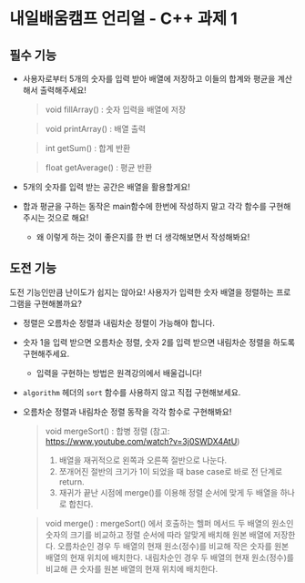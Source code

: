 # 내일배움캠프 언리얼 - C++ 과제 1
## 필수 기능
- 사용자로부터 5개의 숫자를 입력 받아 배열에 저장하고 이들의 합계와 평균을 계산해서 출력해주세요!
  > void fillArray() : 숫자 입력을 배열에 저장
  
  > void printArray() : 배열 출력
   
  > int getSum() : 합계 반환
  
  > float getAverage() : 평균 반환
  


- 5개의 숫자를 입력 받는 공간은 배열을 활용할게요!
- 합과 평균을 구하는 동작은 main함수에 한번에 작성하지 말고 각각 함수를 구현해주시는 것으로 해요!
    - 왜 이렇게 하는 것이 좋은지를 한 번 더 생각해보면서 작성해봐요!

## 도전 기능
도전 기능인만큼 난이도가 쉽지는 않아요! 사용자가 입력한 숫자 배열을 정렬하는 프로그램을 구현해볼까요?
- 정렬은 오름차순 정렬과 내림차순 정렬이 가능해야 합니다.
- 숫자 1을 입력 받으면 오름차순 정렬, 숫자 2를 입력 받으면 내림차순 정렬을 하도록 구현해주세요.
    - 입력을 구현하는 방법은 원격강의에서 배울겁니다!
- `algorithm` 헤더의 `sort` 함수를 사용하지 않고 직접 구현해보세요.
- 오름차순 정렬과 내림차순 정렬 동작을 각각 함수로 구현해봐요!

  > void mergeSort() : 합병 정렬 (참고: https://www.youtube.com/watch?v=3j0SWDX4AtU)
  > 1. 배열을 재귀적으로 왼쪽과 오른쪽 절반으로 나눈다.
  > 2. 쪼개어진 절반의 크기가 1이 되었을 때 base case로 바로 전 단계로 return.
  > 3. 재귀가 끝난 시점에 merge()를 이용해 정렬 순서에 맞게 두 배열을 하나로 합친다.
  
  > void merge() : mergeSort() 에서 호출하는 헬퍼 메서드
  > 두 배열의 원소인 숫자의 크기를 비교하고 정렬 순서에 따라 알맞게 배치해 원본 배열에 저장한다.
  > 오름차순인 경우 두 배열의 현재 원소(정수)를 비교해 작은 숫자를 원본 배열의 현재 위치에 배치한다.
  > 내림차순인 경우 두 배열의 현재 원소(정수)를 비교해 큰 숫자를 원본 배열의 현재 위치에 배치한다.
